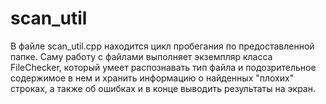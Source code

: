 # scan_util
В файле scan_util.cpp находится цикл пробегания по предоставленной папке.
Саму работу с файлами выполняет экземпляр класса FileChecker, который умеет распознавать тип файла и подозрительное содержимое в нем и хранить информацию о найденных "плохих" строках,
а также об ошибках и в конце выводить результаты на экран.

